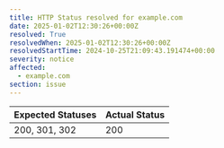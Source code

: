 ```yaml
---
title: HTTP Status resolved for example.com
date: 2025-01-02T12:30:26+00:00Z
resolved: True
resolvedWhen: 2025-01-02T12:30:26+00:00Z
resolvedStartTime: 2024-10-25T21:09:43.191474+00:00
severity: notice
affected:
  - example.com
section: issue
---
```


| Expected Statuses | Actual Status  |
|-------------------|----------------|
| 200, 301, 302 | 200 |
